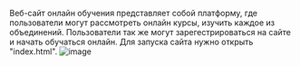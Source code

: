 Веб-сайт онлайн обучения представляет собой платформу, где пользователи могут рассмотреть онлайн курсы, изучить каждое из объединений. Пользователи так же могут зарегестрироваться на сайте и начать обучаться онлайн. Для запуска сайта нужно открыть "index.html".
![image](https://github.com/user-attachments/assets/9a315e8e-1382-4226-bfed-8544b6fe1673)
